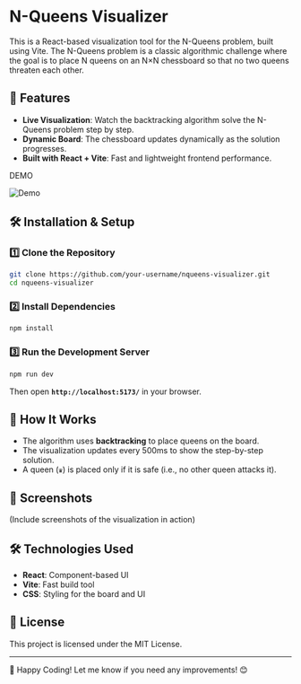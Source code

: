 # N-Queens Visualizer

This is a React-based visualization tool for the N-Queens problem, built using Vite. The N-Queens problem is a classic algorithmic challenge where the goal is to place N queens on an N×N chessboard so that no two queens threaten each other.

## 🚀 Features
- **Live Visualization**: Watch the backtracking algorithm solve the N-Queens problem step by step.
- **Dynamic Board**: The chessboard updates dynamically as the solution progresses.
- **Built with React + Vite**: Fast and lightweight frontend performance.


DEMO


![Demo](https://github.com/user-attachments/assets/21f096e9-aa88-46f0-b7b3-653647896190)


## 🛠️ Installation & Setup
### 1️⃣ Clone the Repository
```sh
git clone https://github.com/your-username/nqueens-visualizer.git
cd nqueens-visualizer
```

### 2️⃣ Install Dependencies
```sh
npm install
```

### 3️⃣ Run the Development Server
```sh
npm run dev
```
Then open **`http://localhost:5173/`** in your browser.

## 📌 How It Works
- The algorithm uses **backtracking** to place queens on the board.
- The visualization updates every 500ms to show the step-by-step solution.
- A queen (`♛`) is placed only if it is safe (i.e., no other queen attacks it).

## 📸 Screenshots
(Include screenshots of the visualization in action)

## 🛠️ Technologies Used
- **React**: Component-based UI
- **Vite**: Fast build tool
- **CSS**: Styling for the board and UI

## 📜 License
This project is licensed under the MIT License.

---

🚀 Happy Coding! Let me know if you need any improvements! 😊

